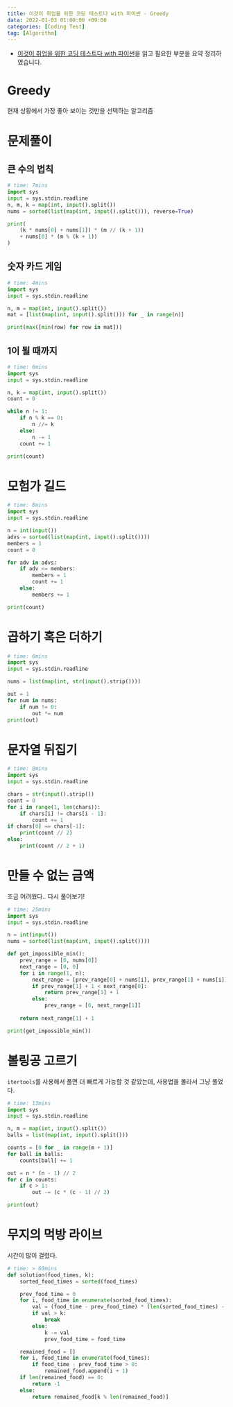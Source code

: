 ```yaml
---
title: 이것이 취업을 위한 코딩 테스트다 with 파이썬 - Greedy
data: 2022-01-03 01:00:00 +09:00
categories: [Coding Test]
tag: [Algorithm]
---
```


- [이것이 취업을 위한 코딩 테스트다 with 파이썬](https://www.aladin.co.kr/shop/wproduct.aspx?ItemId=247882118)을 읽고 필요한 부분을 요약 정리하였습니다.

# Greedy
현재 상황에서 가장 좋아 보이는 것만을 선택하는 알고리즘

# 문제풀이
## 큰 수의 법칙
```python
# time: 7mins
import sys
input = sys.stdin.readline
n, m, k = map(int, input().split())
nums = sorted(list(map(int, input().split())), reverse=True)

print(
    (k * nums[0] + nums[1]) * (m // (k + 1))
    + nums[0] * (m % (k + 1))
)
```

## 숫자 카드 게임
```python
# time: 4mins
import sys
input = sys.stdin.readline

n, m = map(int, input().split())
mat = [list(map(int, input().split())) for _ in range(n)]

print(max([min(row) for row in mat]))
```

## 1이 될 때까지
```python
# time: 6mins
import sys
input = sys.stdin.readline

n, k = map(int, input().split())
count = 0

while n != 1:
    if n % k == 0:
        n //= k
    else:
        n -= 1
    count += 1

print(count)
```

# 모험가 길드
```python
# time: 8mins
import sys
input = sys.stdin.readline

n = int(input())
advs = sorted(list(map(int, input().split())))
members = 1
count = 0

for adv in advs:
    if adv <= members:
        members = 1
        count += 1
    else:
        members += 1

print(count)
```

# 곱하기 혹은 더하기
```python
# time: 6mins
import sys
input = sys.stdin.readline

nums = list(map(int, str(input().strip())))

out = 1
for num in nums:
    if num != 0:
        out *= num
print(out)
```

# 문자열 뒤집기
```python
# time: 8mins
import sys
input = sys.stdin.readline

chars = str(input().strip())
count = 0
for i in range(1, len(chars)):
    if chars[i] != chars[i - 1]:
        count += 1
if chars[0] == chars[-1]:
    print(count // 2)
else:
    print(count // 2 + 1)
```

# 만들 수 없는 금액
조금 어려웠다.. 다시 풀어보기!
```python
# time: 25mins
import sys
input = sys.stdin.readline

n = int(input())
nums = sorted(list(map(int, input().split())))

def get_impossible_min():
    prev_range = [0, nums[0]]
    next_range = [0, 0]
    for i in range(1, n):
        next_range = [prev_range[0] + nums[i], prev_range[1] + nums[i]]
        if prev_range[1] + 1 < next_range[0]:
            return prev_range[1] + 1
        else:
            prev_range = [0, next_range[1]]
        
    return next_range[1] + 1

print(get_impossible_min())
```

# 볼링공 고르기
`itertools`를 사용해서 풀면 더 빠르게 가능할 것 같았는데, 사용법을 몰라서 그냥 풀었다.
```python
# time: 13mins
import sys
input = sys.stdin.readline

n, m = map(int, input().split())
balls = list(map(int, input().split()))

counts = [0 for _ in range(m + 1)]
for ball in balls:
    counts[ball] += 1

out = n * (n - 1) // 2
for c in counts:
    if c > 1:
        out -= (c * (c - 1) // 2)

print(out)
```

# 무지의 먹방 라이브
시간이 많이 걸렸다.
```python
# time: > 60mins
def solution(food_times, k):
    sorted_food_times = sorted(food_times)

    prev_food_time = 0
    for i, food_time in enumerate(sorted_food_times):
        val = (food_time - prev_food_time) * (len(sorted_food_times) - i)
        if val > k:
            break
        else:
            k -= val
            prev_food_time = food_time

    remained_food = []
    for i, food_time in enumerate(food_times):
        if food_time - prev_food_time > 0:
            remained_food.append(i + 1)
    if len(remained_food) == 0:
        return -1
    else:
        return remained_food[k % len(remained_food)]
```